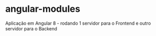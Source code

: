 # angular-modules
Aplicação em Angular 8 - rodando 1 servidor para o Frontend e outro servidor para o Backend
